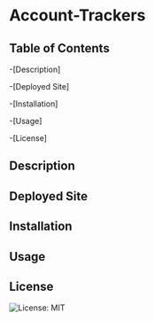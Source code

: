 # Account-Trackers

## Table of Contents

-[Description]

-[Deployed Site]

-[Installation]

-[Usage]

-[License]

## Description

## Deployed Site

## Installation

## Usage

## License

![License: MIT](https://img.shields.io/badge/License-MIT-yellow.svg)
